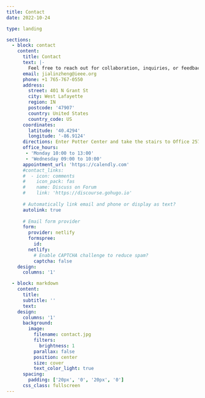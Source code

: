 ```yaml
---
title: Contact
date: 2022-10-24

type: landing

sections:
  - block: contact
    content:
      title: Contact
      text: |-
        Feel free to reach out for collaboration, inquiries, or feedback. Leave your name, email, and a short message—I usually reply within 2–3 business days. Your information is used solely for communication.
      email: jialinzheng@ieee.org
      phone: +1 765-767-0550
      address:
        street: 401 N Grant St
        city: West Lafayette
        region: IN
        postcode: '47907'
        country: United States
        country_code: US
      coordinates:
        latitude: '40.4294'
        longitude: '-86.9124'
      directions: Enter Potter Center and take the stairs to Office 257 on Floor 2
      office_hours:
       - 'Monday 10:00 to 13:00'
       - 'Wednesday 09:00 to 10:00'
      appointment_url: 'https://calendly.com'
      #contact_links:
      #  - icon: comments
      #    icon_pack: fas
      #    name: Discuss on Forum
      #    link: 'https://discourse.gohugo.io'
    
      # Automatically link email and phone or display as text?
      autolink: true
    
      # Email form provider
      form:
        provider: netlify
        formspree:
          id:
        netlify:
          # Enable CAPTCHA challenge to reduce spam?
          captcha: false
    design:
      columns: '1'

  - block: markdown
    content:
      title:
      subtitle: ''
      text:
    design:
      columns: '1'
      background:
        image: 
          filename: contact.jpg
          filters:
            brightness: 1
          parallax: false
          position: center
          size: cover
          text_color_light: true
      spacing:
        padding: ['20px', '0', '20px', '0']
      css_class: fullscreen
---
```

